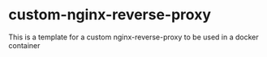 # custom-nginx-reverse-proxy
This is a template for a custom nginx-reverse-proxy to be used in a docker container 
